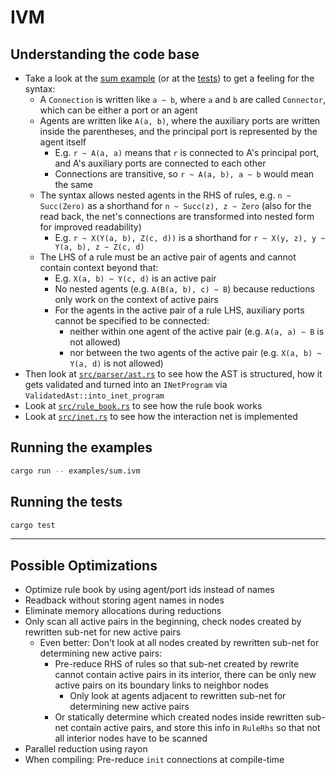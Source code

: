 # IVM

## Understanding the code base
- Take a look at the [sum example](examples/sum.ivm) (or at the [tests](src/tests.rs)) to get a feeling for the syntax:
    - A `Connection` is written like `a ~ b`, where `a` and `b` are called `Connector`, which can be either a port or an agent
    - Agents are written like `A(a, b)`, where the auxiliary ports are written inside the parentheses, and the principal port is represented by the agent itself
        - E.g. `r ~ A(a, a)` means that `r` is connected to A's principal port, and A's auxiliary ports are connected to each other
        - Connections are transitive, so `r ~ A(a, b), a ~ b` would mean the same
    - The syntax allows nested agents in the RHS of rules, e.g. `n ~ Succ(Zero)` as a shorthand for `n ~ Succ(z), z ~ Zero` (also for the read back, the net's connections are transformed into nested form for improved readability)
        - E.g. `r ~ X(Y(a, b), Z(c, d))` is a shorthand for `r ~ X(y, z), y ~ Y(a, b), z ~ Z(c, d)`
    - The LHS of a rule must be an active pair of agents and cannot contain context beyond that:
        - E.g. `X(a, b) ~ Y(c, d)` is an active pair
        - No nested agents (e.g. `A(B(a, b), c) ~ B`) because reductions only work on the context of active pairs
        - For the agents in the active pair of a rule LHS, auxiliary ports cannot be specified to be connected:
            - neither within one agent of the active pair (e.g. `A(a, a) ~ B` is not allowed)
            - nor between the two agents of the active pair (e.g. `X(a, b) ~ Y(a, d)` is not allowed)
- Then look at [`src/parser/ast.rs`](src/parser/ast.rs) to see how the AST is structured, how it gets validated and turned into an `INetProgram` via `ValidatedAst::into_inet_program`
- Look at [`src/rule_book.rs`](src/rule_book.rs) to see how the rule book works
- Look at [`src/inet.rs`](src/inet.rs) to see how the interaction net is implemented

## Running the examples
```sh
cargo run -- examples/sum.ivm
```

## Running the tests
```sh
cargo test
```

---

## Possible Optimizations
- Optimize rule book by using agent/port ids instead of names
- Readback without storing agent names in nodes
- Eliminate memory allocations during reductions
- Only scan all active pairs in the beginning, check nodes created by rewritten sub-net for new active pairs
    - Even better: Don't look at all nodes created by rewritten sub-net for determining new active pairs:
        - Pre-reduce RHS of rules so that sub-net created by rewrite cannot contain active pairs in its interior, there can be only new active pairs on its boundary links to neighbor nodes
            - Only look at agents adjacent to rewritten sub-net for determining new active pairs
        - Or statically determine which created nodes inside rewritten sub-net contain active pairs, and store this info in `RuleRhs` so that not all interior nodes have to be scanned
- Parallel reduction using rayon
- When compiling: Pre-reduce `init` connections at compile-time
